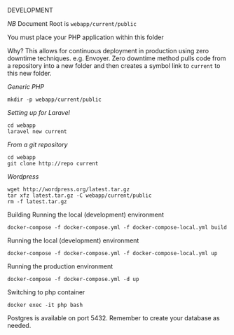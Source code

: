 
DEVELOPMENT

*NB* Document Root is `webapp/current/public`

You must place your PHP application within this folder

Why? This allows for continuous deployment in production using zero downtime techniques. e.g. Envoyer. Zero downtime method pulls code from a repository into a new folder and then creates a symbol link to `current` to this new folder.

*Generic PHP*
```
mkdir -p webapp/current/public
```


*Setting up for Laravel*
```
cd webapp
laravel new current

```

*From a git repository*
```
cd webapp
git clone http://repo current

```

*Wordpress*
```
wget http://wordpress.org/latest.tar.gz
tar xfz latest.tar.gz -C webapp/current/public
rm -f latest.tar.gz
```

Building
Running the local (development) environment
```
docker-compose -f docker-compose.yml -f docker-compose-local.yml build
```

Running the local (development) environment
```
docker-compose -f docker-compose.yml -f docker-compose-local.yml up
```

Running the production environment
```
docker-compose -f docker-compose.yml -d up
```

Switching to php container
```
docker exec -it php bash
```


Postgres is available on port 5432.
Remember to create your database as needed.
